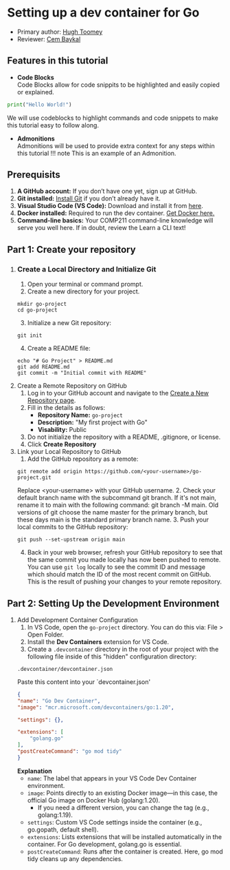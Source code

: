 # Setting up a dev container for Go

* Primary author: [Hugh Toomey](https://hughtoomey)
* Reviewer: [Cem Baykal](https://baykalcem)

## Features in this tutorial
* <b>Code Blocks</b> <br>
Code Blocks allow for code snippits to be highlighted and easily copied or explained.
```py title="Hello World in Python"
print("Hello World!")
```
We will use codeblocks to highlight commands and code snippets to make this tutorial easy to follow along.
* <b>Admonitions</b> <br>
Admonitions will be used to provide extra context for any steps within this tutorial
!!! note
    This is an example of an Admonition. 

## Prerequisits
1. <b>A GitHub account:</b> If you don’t have one yet, sign up at GitHub.
2. <b>Git installed:</b> <a href="https://git-scm.com/book/en/v2/Getting-Started-Installing-Git">Install Git</a> if you don’t already have it.
3. <b>Visual Studio Code (VS Code):</b> Download and install it from <a href="https://code.visualstudio.com/">here</a>.
4. <b>Docker installed:</b> Required to run the dev container. <a href="https://www.docker.com/products/docker-desktop">Get Docker here.</a>
5. <b>Command-line basics:</b> Your COMP211 command-line knowledge will serve you well here. If in doubt, review the Learn a CLI text!

## Part 1: Create your repository
1. ### Create a Local Directory and Initialize Git
    1. Open your terminal or command prompt.
    2. Create a new directory for your project.
    ```
    mkdir go-project
    cd go-project
    ```
    3. Initialize a new Git repository:
    ```
    git init
    ```
    4. Create a README file:
    ```
    echo "# Go Project" > README.md
    git add README.md
    git commit -m "Initial commit with README"
    ```
2. Create a Remote Repository on GitHub
    1. Log in to your GitHub account and navigate to the <a href="https://github.com/new">Create a New Repository page</a>.
    2. Fill in the details as follows:
        - <b>Repository Name:</b> `go-project`
        - <b>Description:</b> "My first project with Go"
        - <b>Visability:</b> Public
    3. Do not initialize the repository with a README, .gitignore, or license.
    4. Click <b>Create Repository</b>
3. Link your Local Repository to GitHub
    1. Add the GitHub repository as a remote:
    ```
    git remote add origin https://github.com/<your-username>/go-project.git
    ```
    Replace &lt;your-username&gt; with your GitHub username.
    2. Check your default branch name with the subcommand git branch. If it's not main, rename it to main with the following command: git branch -M main. Old versions of git choose the name master for the primary branch, but these days main is the standard primary branch name.
    3. Push your local commits to the GitHub repository:
    ```
    git push --set-upstream origin main
    ```
    4. Back in your web browser, refresh your GitHub repository to see that the same commit you made locally has now been pushed to remote. You can use `git log` locally to see the commit ID and message which should match the ID of the most recent commit on GitHub. This is the result of pushing your changes to your remote repository.
## Part 2: Setting Up the Development Environment
1. Add Development Container Configuration
    1. In VS Code, open the `go-project` directory. You can do this via: File > Open Folder.
    2. Install the <b>Dev Containers</b> extension for VS Code.
    3. Create a `.devcontainer` directory in the root of your project with the following file inside of this "hidden" configuration directory:
    ```
    .devcontainer/devcontainer.json
    ```
    Paste this content into your `devcontainer.json'
    ```json
    {
    "name": "Go Dev Container",
    "image": "mcr.microsoft.com/devcontainers/go:1.20",
    
    "settings": {},

    "extensions": [
        "golang.go"
    ],
    "postCreateCommand": "go mod tidy"
    }
    ```
    <b>Explanation</b>
    - `name`: The label that appears in your VS Code Dev Container environment.
    - `image`: Points directly to an existing Docker image—in this case, the official Go image on Docker Hub (golang:1.20).
        - If you need a different version, you can change the tag (e.g., golang:1.19).
    - `settings`: Custom VS Code settings inside the container (e.g., go.gopath, default shell).
    - `extensions`: Lists extensions that will be installed automatically in the container. For Go development, golang.go is essential.
    - `postCreateCommand`: Runs after the container is created. Here, go mod tidy cleans up any dependencies.

